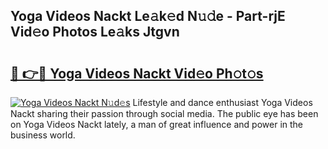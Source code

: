## Yoga Videos Nackt Le𝚊k𝚎d N𝚞𝚍e - Part-rjE Vid𝚎o Photos Le𝚊ks Jtgvn

# <h2><a href="http://fb4xzem.evod.top/?m=Yoga+Videos+Nackt">🔗 👉🔴 Yoga Videos Nackt Vid𝚎o Ph𝚘t𝚘s</a></h2>

[![Yoga Videos Nackt N𝚞d𝚎s](https://i.imgur.com/8V9OHl7.gif)](http://fb4xzem.evod.top/?m=Yoga+Videos+Nackt)
Lifestyle and dance enthusiast Yoga Videos Nackt sharing their passion through social media. The public eye has been on Yoga Videos Nackt lately, a man of great influence and power in the business world. 
